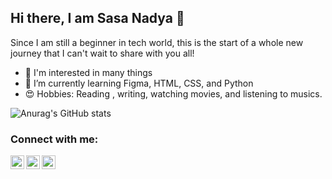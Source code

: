 ## Hi there, I am Sasa Nadya 👋 

Since I am still a beginner in tech world, this is the start of a whole new journey that I can't wait to share with you all!
- 👀 I'm interested in many things
- 🌱 I’m currently learning Figma, HTML, CSS, and Python
- 😍 Hobbies: Reading , writing, watching movies, and listening to musics. 

![Anurag's GitHub stats](https://github-readme-stats.vercel.app/api?username=nadyasasa&theme=github_dark&show_icons=true)
<br />
### Connect with me:
[<img align="left" alt="sasanadya | Medium" width="22px" src="https://cdn.jsdelivr.net/npm/simple-icons@v3/icons/medium.svg" />](https://medium.com/@sasanadyarizki2/pengalaman-menonton-devilman-crybaby-602bdcd4dafa)
[<img align="left" alt="sasaadya | Instagram" width="22px" src="https://cdn.jsdelivr.net/npm/simple-icons@v3/icons/instagram.svg" />](instagram.com/sasanadya_)
[<img align="left" alt="sasanadya | Spotify" width="22px" src="https://cdn.jsdelivr.net/npm/simple-icons@v3/icons/spotify.svg" />](https://open.spotify.com/user/oe7kvl73wall1pc24fngkh8zt)

<br />
<!---
nadyasasa/nadyasasa is a ✨ special ✨ repository because its `README.md` (this file) appears on your GitHub profile.
You can click the Preview link to take a look at your changes.
--->
